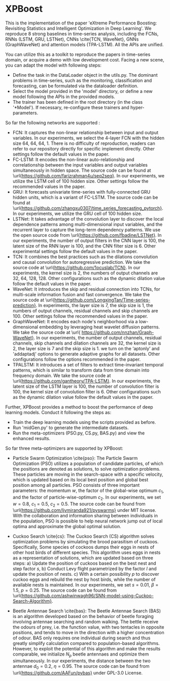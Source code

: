 # XPBoost
This is the implementation of the paper 'eXtreme Performance Boosting: Revisiting Statistics and Intelligent Optimization in Deep Learning'. We reproduce 8 strong baselines in time-series analysis, including the FCNs, RNNs (LSTM, GRU, LSTNet), CNNs \cite{TCN, WaveNet}, GNNs (GraphWaveNet) and attention models (TPA-LSTM). All the APIs are unified.

You can utilize this as a toolkit to reproduce the papers in time-series domain, or acquire a demo with low development cost. Facing a new scene, you can adapt the model with following steps:
- Define the task in the DataLoader object in the utils.py. The dominant problems in time-series, such as the monitoring, classification and forecasting, can be formulated via the dataloader definition.
- Select the model provided in the 'model' directory, or define a new model following the APIs in the provided models.
- The trainer has been defined in the root directory (in the class '\*Model'). If necessary, re-configure these trainers and hyper-parameters.

So far the following networks are supported :

- FCN: It captures the non-linear relationship between input and output variables. In our experiments, we select the 4-layer FCN with the hidden size 64, 64, 64, 1. There is no difficulty of reproduction, readers can refer to our repository directly for specific implement directly. Other settings follow the default values in the paper. 
- FC-LSTM: It encodes the non-linear auto-relationship and correlationship between the input variables and output variables simultaneously in hidden space. The source code can be found at \url{https://github.com/farizrahman4u/seq2seq}. In our experiments, we utilize the LSTM cell of 100 hidden size. Other settings follow the recommended values in the paper. 
- GRU: It forecasts univariate time-series with fully-connected GRU hidden units, which is a variant of FC-LSTM. The source code can be found at \url{https://github.com/zhangxu0307/time_series_forecasting_pytorch}. In our experiments, we utilize the GRU cell of 100 hidden size.
- LSTNet: It takes advantage of the convolution layer to discover the local dependence patterns among multi-dimensional input variables, and the recurrent layer to capture the long-term dependency patterns. We use the open source code from \url{https://github.com/fbadine/LSTNet}. In our experiments, the number of output filters in the CNN layer is 100, the latent size of the RNN layer is 100, and the CNN filter size is 6. Other experimental settings follow the default values in the paper.
- TCN: It combines the best practices such as the dilations convolution and causal convolution for autoregressive prediction. We take the source code at \url{https://github.com/1ocuslab/TCN}. In our experiments, the kernel size is 2, the numbers of output channels are 32, 64, 128, 128. Other configurations such as the dynamic dilation value follow the default values in the paper. 
- WaveNet: It introduces the skip and residual connection into TCNs, for multi-scale information fusion and fast convergence. We take the source code at \url{https://github.com/LongxingTan/Time-series-prediction}. In experiments, the layer size is 7, the skip size is 1, the numbers of output channels, residual channels and skip channels are 100. Other settings follow the recommended values in the paper. 
- GraphWaveNet: It encodes each node's neighborhood via a low-dimensional embedding by leveraging heat wavelet diffusion patterns. We take the source code at \url{ https://github.com/nnzhan/Graph-WaveNet}.  In our experiments, the number of output channels, residual channels, skip channels and dilation channels are 32, the kernel size is 2, the layer size is 7 and the skip size is 1. we turn on the ‘aptonly’ and 'addaptadj' options to generate adaptive graphs for all datasets. Other configurations follow the options recommended in the paper.
- TPALSTM: It introduces a set of filters to extract time-invariant temporal patterns, which is similar to transform data from time domain into frequency domain. We take the source code at \url{https://github.com/gantheory/TPA-LSTM}. In our experiments, the latent size of the LSTM layer is 100, the number of convolution filter is 100, the kernel size of convolution filter is 6. Other configurations such as the dynamic dilation value follow the default values in the paper.

Further, XPBoost provides a method to boost the performance of deep learning models. Conduct it following the steps as:

- Train the deep learning models using the scripts provided as before.
- Run 'midGen.py' to generate the intermediate datasets.
- Run the meta-optimizers (PSO.py, CS.py, BAS.py) and view the enhanced results.

So far three meta-optimizers are supported by XPBoost:
- Particle Swarm Optimization \cite{pso}: The Particle Swarm Optimization (PSO) utilizes a population of candidate particles, of which the positions are denoted as solutions, to solve optimization problems. These particles are moving in the search-space with a specific velocity, which is updated based on its local best position and global best position among all particles. PSO consists of three important parameters: the momentum $w$, the factor of the global-wise optimum $c_1$, and the factor of particle-wise-optimum $c_2$. In our experiments, we set $w=0.8$, $c_1=0.5$, $c_2=0.5$. The source code can be found from \url{https://github.com/ljvmiranda921/pyswarms} under MIT license. With the collaboration and information sharing between individuals in the population, PSO is possible to help neural network jump out of local optima and approximate the global optimal solution.

- Cuckoo Search \cite{cs}: The Cuckoo Search (CS) algorithm solves optimization problems by simulating the brood parasitism of cuckoos. Specifically, Some species of cockoos dumps their eggs in nests of other host birds of different species. This algorithm uses eggs in nests as a representation of solutions, which are updated based on three steps: a) Update the position of cuckoos based on the best nest and step factor $s$, b) Conduct Levy flight parametrized by the factor $l$ and update the position of nests. c) With a certain possibility $p$ to discover cuckoo eggs and rebuild the nest by host birds, while the number of available nests is maintained. In our experiments, we set $s=0.01$, $\beta=1.5$, $p=0.25$. The source code can be found from \url{https://github.com/ashwinwagh96/SNN-model-using-Cuckoo-Search-Algorithm}.

- Beetle Antennae Search \cite{bas}: The Beetle Antennae Search (BAS) is an algorithm developed based on the behavior of beetle foraging involving antennae searching and random walking. The bettle receive the odours of prey, i.e. the function value, with two tentacles in opposite positions, and tends to move in the direction with a higher concentration of odour. BAS only requires one individual during search and thus greatly simplify calculation compared to population-based algorithms. However, to exploit the potential of this algorithm and make the results comparable, we initialize $N_p$ beetle antennaes and optimize them simultaneously. In our experiments, the distance between the two antennae $d_0=0.2$, $\eta=0.95$. The source code can be found from \url{https://github.com/AAFun/pybas} under GPL-3.0 License.
